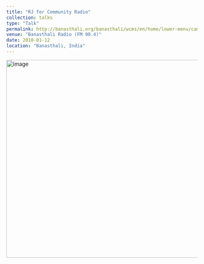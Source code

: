 ```yaml
---
title: "RJ for Community Radio"
collection: talks
type: "Talk"
permalink: http://banasthali.org/banasthali/wcms/en/home/lower-menu/campus-tour/communication/fmradio/BanasthaliRadio.html
venue: "Banasthali Radio (FM 90.4)"
date: 2010-01-12
location: "Banasthali, India"
---
```

<img width="520" alt="image" src="![radio](https://github.com/Rachita028/Rachita028.github.io/assets/58958731/6c50ab46-f086-42ac-8a0f-409a2f9bdc98)">

